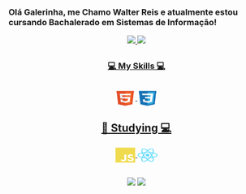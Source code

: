 ### Olá Galerinha, me Chamo Walter Reis e atualmente estou cursando Bachalerado em Sistemas de Informação!

<div align="center">
  <a href="https://github.com/walterreiss">
  <img height="150em" src="https://github-readme-stats.vercel.app/api?username=walterreiss&show_icons=true&theme=dracula&include_all_commits=true&count_private=true"/>
  <img height="150em" src="https://github-readme-stats.vercel.app/api/top-langs/?username=walterreiss&layout=compact&langs_count=7&theme=dracula"/>
</div>

  ##
  
  <h3 align='center'>
  💻 My Skills 💻
</h3>
  
 <div align="center"><br>
  <img align="center" alt="Walter-HTML" height="30" width="40" src="https://raw.githubusercontent.com/devicons/devicon/master/icons/html5/html5-original.svg">
  <img align="center" alt="Walter-CSS" height="30" width="40" src="https://raw.githubusercontent.com/devicons/devicon/master/icons/css3/css3-original.svg">
</div>
  
 <h2 align='center'>
📖 Studying 💻
</h2>

  <div align="center">
  <img align="center" alt="Walter-Js" height="30" width="40" src="https://raw.githubusercontent.com/devicons/devicon/master/icons/javascript/javascript-plain.svg">
  <img align="center" alt="Walter-React" height="30" width="40" src="https://raw.githubusercontent.com/devicons/devicon/master/icons/react/react-original.svg">
  </div>

  ##
  
  <div align="center"> 
  <a href="https://www.instagram.com/waltter_reiss/" target="_blank"><img src="https://img.shields.io/badge/-Instagram-%23E4405F?style=for-the-badge&logo=instagram&logoColor=white" target="_blank"></a>
  <a href="https://www.linkedin.com/in/walterjansenn/" target="_blank"><img src="https://img.shields.io/badge/-LinkedIn-%230077B5?style=for-the-badge&logo=linkedin&logoColor=white" target="_blank"></a> 
</div>

